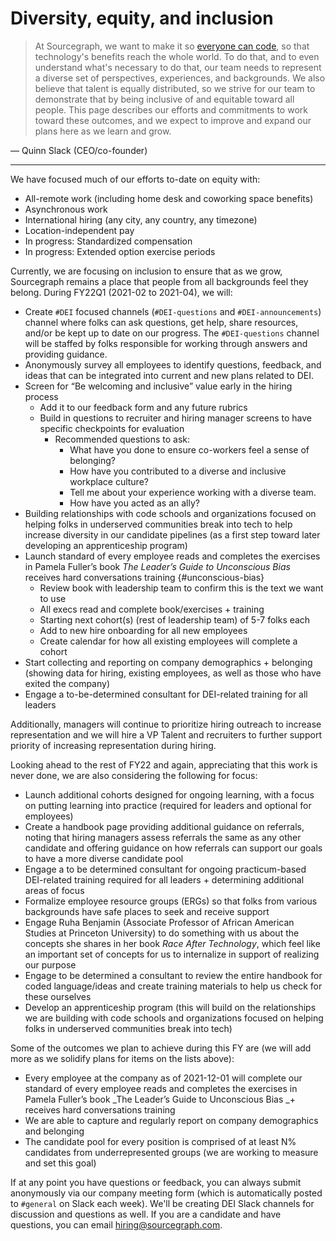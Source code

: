 # Diversity, equity, and inclusion

> At Sourcegraph, we want to make it so [everyone can code](../company/strategy.md), so that technology's benefits reach the whole world. To do that, and to even understand what's necessary to do that, our team needs to represent a diverse set of perspectives, experiences, and backgrounds. We also believe that talent is equally distributed, so we strive for our team to demonstrate that by being inclusive of and equitable toward all people. This page describes our efforts and commitments to work toward these outcomes, and we expect to improve and expand our plans here as we learn and grow.

— Quinn Slack (CEO/co-founder)

---

We have focused much of our efforts to-date on equity with:

*   All-remote work (including home desk and coworking space benefits)
*   Asynchronous work
*   International hiring (any city, any country, any timezone)
*   Location-independent pay
*   In progress: Standardized compensation
*   In progress: Extended option exercise periods

Currently, we are focusing on inclusion to ensure that as we grow, Sourcegraph remains a place that people from all backgrounds feel they belong. During FY22Q1 (2021-02 to 2021-04), we will:

*   Create `#DEI` focused channels (`#DEI-questions` and `#DEI-announcements`) channel where folks can ask questions, get help, share resources, and/or be kept up to date on our progress. The `#DEI-questions` channel will be staffed by folks responsible for working through answers and providing guidance.
*   Anonymously survey all employees to identify questions, feedback, and ideas that can be integrated into current and new plans related to DEI.
*   Screen for “Be welcoming and inclusive” value early in the hiring process
    *   Add it to our feedback form and any future rubrics
    *   Build in questions to recruiter and hiring manager screens to have specific checkpoints for evaluation
        *   Recommended questions to ask:
            *   What have you done to ensure co-workers feel a sense of belonging?
            *   How have you contributed to a diverse and inclusive workplace culture?
            *   Tell me about your experience working with a diverse team.
            *   How have you acted as an ally?
*   Building relationships with code schools and organizations focused on helping folks in underserved communities break into tech to help increase diversity in our candidate pipelines (as a first step toward later developing an apprenticeship program)
*   Launch standard of every employee reads and completes the exercises in Pamela Fuller’s book *The Leader’s Guide to Unconscious Bias* receives hard conversations training {#unconscious-bias}
    *   Review book with leadership team to confirm this is the text we want to use
    *   All execs read and complete book/exercises + training
    *   Starting next cohort(s) (rest of leadership team) of 5-7 folks each
    *   Add to new hire onboarding for all new employees
    *   Create calendar for how all existing employees will complete a cohort
*   Start collecting and reporting on company demographics + belonging (showing data for hiring, existing employees, as well as those who have exited the company)
*   Engage a to-be-determined consultant for DEI-related training for all leaders

Additionally, managers will continue to prioritize hiring outreach to increase representation and we will hire a VP Talent and recruiters to further support priority of increasing representation during hiring.

Looking ahead to the rest of FY22 and again, appreciating that this work is never done, we are also considering the following for focus:

*   Launch additional cohorts designed for ongoing learning, with a focus on putting learning into practice (required for leaders and optional for employees)
*   Create a handbook page providing additional guidance on referrals, noting that hiring managers assess referrals the same as any other candidate and offering guidance on how referrals can support our goals to have a more diverse candidate pool
*   Engage a to be determined consultant for ongoing practicum-based DEI-related training required for all leaders + determining additional areas of focus
*   Formalize employee resource groups (ERGs) so that folks from various backgrounds have safe places to seek and receive support
*   Engage Ruha Benjamin (Associate Professor of African American Studies at Princeton University) to do something with us about the concepts she shares in her book _Race After Technology_, which feel like an important set of concepts for us to internalize in support of realizing our purpose
*   Engage to be determined a consultant to review the entire handbook for coded language/ideas and create training materials to help us check for these ourselves
*   Develop an apprenticeship program (this will build on the relationships we are building with code schools and organizations focused on helping folks in underserved communities break into tech)

Some of the outcomes we plan to achieve during this FY are (we will add more as we solidify plans for items on the lists above):

*   Every employee at the company as of 2021-12-01 will complete our standard of every employee reads and completes the exercises in Pamela Fuller’s book _The Leader’s Guide to Unconscious Bias _+ receives hard conversations training
*   We are able to capture and regularly report on company demographics and belonging
*   The candidate pool for every position is comprised of at least N% candidates from underrepresented groups (we are working to measure and set this goal)

If at any point you have questions or feedback, you can always submit anonymously via our company meeting form (which is automatically posted to `#general` on Slack each week). We'll be creating DEI Slack channels for discussion and questions as well. If you are a candidate and have questions, you can email [hiring@sourcegraph.com](mailto:hiring@sourcegraph.com).
